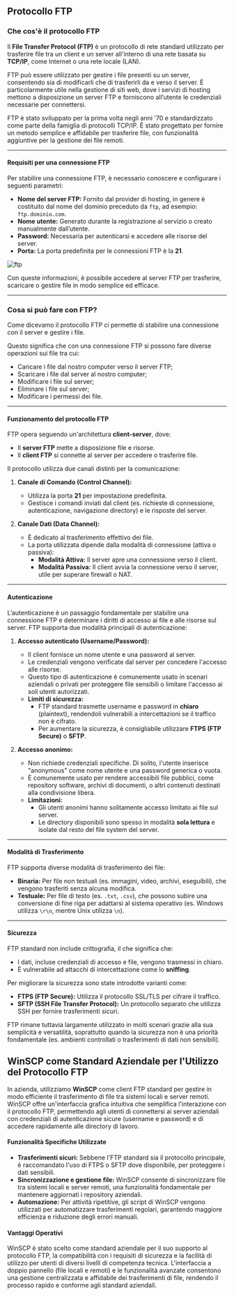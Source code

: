 ## Protocollo FTP

### Che cos'è il protocollo FTP

Il **File Transfer Protocol (FTP)** è un protocollo di rete standard utilizzato per trasferire file tra un client e un server all'interno di una rete basata su **TCP/IP**, come Internet o una rete locale (LAN). 

FTP può essere utilizzato per gestire i file presenti su un server, consentendo sia di modificarli che di trasferirli da e verso il server. È particolarmente utile nella gestione di siti web, dove i servizi di hosting mettono a disposizione un server FTP e forniscono all’utente le credenziali necessarie per connettersi.


FTP è stato sviluppato per la prima volta negli anni '70 e standardizzato come parte della famiglia di protocolli TCP/IP. È stato progettato per fornire un metodo semplice e affidabile per trasferire file, con funzionalità aggiuntive per la gestione dei file remoti.

---

#### **Requisiti per una connessione FTP**

Per stabilire una connessione FTP, è necessario conoscere e configurare i seguenti parametri:

- **Nome del server FTP:** Fornito dal provider di hosting, in genere è costituito dal nome del dominio preceduto da `ftp`, ad esempio: `ftp.dominio.com`.
- **Nome utente:** Generato durante la registrazione al servizio o creato manualmente dall’utente.
- **Password:** Necessaria per autenticarsi e accedere alle risorse del server.
- **Porta:** La porta predefinita per le connessioni FTP è la **21**.

![ftp](ftp.avif)


Con queste informazioni, è possibile accedere al server FTP per trasferire, scaricare o gestire file in modo semplice ed efficace.

---

### **Cosa si può fare con FTP?**

Come dicevamo il protocollo FTP ci permette di stabilire una connessione con il server e gestire i file.

Questo significa che con una connessione FTP si possono fare diverse operazioni sui file tra cui:

- Caricare i file dal nostro computer verso il server FTP;
- Scaricare i file dal server al nostro computer;
- Modificare i file sul server;
- Eliminare i file sul server;
- Modificare i permessi dei file.

---

#### **Funzionamento del protocollo FTP**

FTP opera seguendo un'architettura **client-server**, dove:
- Il **server FTP** mette a disposizione file e risorse.
- Il **client FTP** si connette al server per accedere o trasferire file.

Il protocollo utilizza due canali distinti per la comunicazione:
1. **Canale di Comando (Control Channel):**
   - Utilizza la porta **21** per impostazione predefinita.
   - Gestisce i comandi inviati dal client (es. richieste di connessione, autenticazione, navigazione directory) e le risposte del server.

2. **Canale Dati (Data Channel):**
   - È dedicato al trasferimento effettivo dei file.
   - La porta utilizzata dipende dalla modalità di connessione (attiva o passiva):
     - **Modalità Attiva:** Il server apre una connessione verso il client.
     - **Modalità Passiva:** Il client avvia la connessione verso il server, utile per superare firewall o NAT.

---

#### **Autenticazione**

L’autenticazione è un passaggio fondamentale per stabilire una connessione FTP e determinare i diritti di accesso ai file e alle risorse sul server. FTP supporta due modalità principali di autenticazione:

1. **Accesso autenticato (Username/Password):**
   - Il client fornisce un nome utente e una password al server.
   - Le credenziali vengono verificate dal server per concedere l'accesso alle risorse.
   - Questo tipo di autenticazione è comunemente usato in scenari aziendali o privati per proteggere file sensibili o limitare l'accesso ai soli utenti autorizzati.
   - **Limiti di sicurezza:**
     - FTP standard trasmette username e password in **chiaro** (plaintext), rendendoli vulnerabili a intercettazioni se il traffico non è cifrato.
     - Per aumentare la sicurezza, è consigliabile utilizzare **FTPS (FTP Secure)** o **SFTP**.

2. **Accesso anonimo:**
   - Non richiede credenziali specifiche. Di solito, l'utente inserisce "anonymous" come nome utente e una password generica o vuota.
   - È comunemente usato per rendere accessibili file pubblici, come repository software, archivi di documenti, o altri contenuti destinati alla condivisione libera.
   - **Limitazioni:**
     - Gli utenti anonimi hanno solitamente accesso limitato ai file sul server.
     - Le directory disponibili sono spesso in modalità **sola lettura** e isolate dal resto del file system del server.


---

#### **Modalità di Trasferimento**

FTP supporta diverse modalità di trasferimento dei file:
- **Binaria:** Per file non testuali (es. immagini, video, archivi, eseguibili), che vengono trasferiti senza alcuna modifica.
- **Testuale:** Per file di testo (es. `.txt`, `.csv`), che possono subire una conversione di fine riga per adattarsi al sistema operativo (es. Windows utilizza `\r\n`, mentre Unix utilizza `\n`).

---

#### **Sicurezza**

FTP standard non include crittografia, il che significa che:
- I dati, incluse credenziali di accesso e file, vengono trasmessi in chiaro.
- È vulnerabile ad attacchi di intercettazione come lo **sniffing**.

Per migliorare la sicurezza sono state introdotte varianti come:
- **FTPS (FTP Secure):** Utilizza il protocollo SSL/TLS per cifrare il traffico.
- **SFTP (SSH File Transfer Protocol):** Un protocollo separato che utilizza SSH per fornire trasferimenti sicuri.

FTP rimane tuttavia largamente utilizzato in molti scenari grazie alla sua semplicità e versatilità, soprattutto quando la sicurezza non è una priorità fondamentale (es. ambienti controllati o trasferimenti di dati non sensibili).

## WinSCP come Standard Aziendale per l'Utilizzo del Protocollo FTP

In azienda, utilizziamo **WinSCP** come client FTP standard per gestire in modo efficiente il trasferimento di file tra sistemi locali e server remoti. WinSCP offre un'interfaccia grafica intuitiva che semplifica l'interazione con il protocollo FTP, permettendo agli utenti di connettersi ai server aziendali con credenziali di autenticazione sicure (username e password) e di accedere rapidamente alle directory di lavoro.


#### **Funzionalità Specifiche Utilizzate**
- **Trasferimenti sicuri:** Sebbene l'FTP standard sia il protocollo principale, è raccomandato l'uso di FTPS o SFTP dove disponibile, per proteggere i dati sensibili.
- **Sincronizzazione e gestione file:** WinSCP consente di sincronizzare file tra sistemi locali e server remoti, una funzionalità fondamentale per mantenere aggiornati i repository aziendali.
- **Automazione:** Per attività ripetitive, gli script di WinSCP vengono utilizzati per automatizzare trasferimenti regolari, garantendo maggiore efficienza e riduzione degli errori manuali.

#### **Vantaggi Operativi**
WinSCP è stato scelto come standard aziendale per il suo supporto al protocollo FTP, la compatibilità con i requisiti di sicurezza e la facilità di utilizzo per utenti di diversi livelli di competenza tecnica. L'interfaccia a doppio pannello (file locali e remoti) e le funzionalità avanzate consentono una gestione centralizzata e affidabile dei trasferimenti di file, rendendo il processo rapido e conforme agli standard aziendali.
